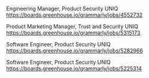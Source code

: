Engineering Manager, Product Security UNIQ https://boards.greenhouse.io/grammarly/jobs/4552732

Product Marketing Manager, Trust and Security UNIQ https://boards.greenhouse.io/grammarly/jobs/5315173

Software Engineer, Product Security UNIQ https://boards.greenhouse.io/grammarly/jobs/5282966

Software Engineer, Product Security UNIQ https://boards.greenhouse.io/grammarly/jobs/5225314

